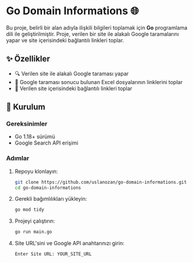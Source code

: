 # **Go Domain Informations** 🌐

Bu proje, belirli bir alan adıyla ilişkili bilgileri toplamak için **Go** programlama dili ile geliştirilmiştir. Proje, verilen bir site ile alakalı Google taramalarını yapar ve site içerisindeki bağlantılı linkleri toplar.

## ✨ Özellikler

- 🔍 Verilen site ile alakalı Google taraması yapar
- 📂 Google taraması sonucu bulunan Excel dosyalarının linklerini toplar
- 🔗 Verilen site içerisindeki bağlantılı linkleri toplar

## 🚀 Kurulum

### Gereksinimler

- Go 1.18+ sürümü
- Google Search API erişimi

### Adımlar

1. Repoyu klonlayın:
   ```bash
   git clone https://github.com/uslanozan/go-domain-informations.git
   cd go-domain-informations

2. Gerekli bağımlılıkları yükleyin:
   ```bash
   go mod tidy

3. Projeyi çalıştırın:
   ```bash
   go run main.go

4. Site URL'sini ve Google API anahtarınızı girin:
   ```bash
   Enter Site URL: YOUR_SITE_URL
